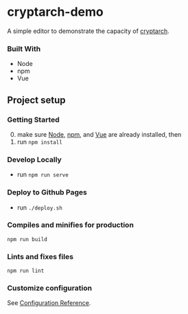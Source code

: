 # cryptarch-demo
A simple editor to demonstrate the capacity of [cryptarch](https://github.com/SeePeaJay/cryptarch).

### Built With
* Node
* npm
* Vue

## Project setup
### Getting Started
0. make sure [Node](https://nodejs.org/en/), [npm](https://docs.npmjs.com/downloading-and-installing-node-js-and-npm), and [Vue](https://vuejs.org/guide/quick-start.html#with-build-tools) are already installed, then
1. run `npm install`

### Develop Locally
* run `npm run serve`

### Deploy to Github Pages
* run `./deploy.sh`

### Compiles and minifies for production
```
npm run build
```

### Lints and fixes files
```
npm run lint
```

### Customize configuration
See [Configuration Reference](https://cli.vuejs.org/config/).
